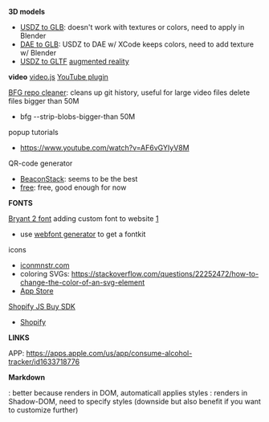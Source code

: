 **3D models**


[<model-viewer>](https://modelviewer.dev/)

 * [USDZ to GLB](https://products.aspose.app/3d/conversion/usdz-to-glb): doesn't work with textures or colors, need to apply in Blender
 * [DAE to GLB](https://products.aspose.app/3d/conversion/dae-to-glb/): USDZ to DAE w/ XCode keeps colors, need to add texture w/ Blender
 * [USDZ to GLTF](https://products.aspose.app/3d/conversion/usdz-to-gltf/)
[augmented reality](https://leoncvlt.github.io/ar-button/)


**video**
[video.js](https://videojs.com/)
[YouTube plugin](https://www.npmjs.com/package/videojs-youtube)


[BFG repo cleaner](https://rtyley.github.io/bfg-repo-cleaner/): cleans up  git history, useful for large video files
delete files bigger than 50M 
 * bfg --strip-blobs-bigger-than 50M


popup tutorials
 * https://www.youtube.com/watch?v=AF6vGYIyV8M

 QR-code generator
 * [BeaconStack](https://dashboard.beaconstac.com/qr-codes): seems to be the best
 * [free](https://www.qrcode-monkey.com/): free, good enough for now

**FONTS**

[Bryant 2 font](https://fonts.adobe.com/fonts/bryant-2)
adding custom font to website [1](https://www.pagecloud.com/blog/how-to-add-custom-fonts-to-any-website)
 * use [webfont generator](https://www.fontsquirrel.com/tools/webfont-generator) to get a fontkit

icons
 * [iconmnstr.com](https://iconmonstr.com) 
 * coloring SVGs: https://stackoverflow.com/questions/22252472/how-to-change-the-color-of-an-svg-element
 * [App Store](https://commons.wikimedia.org/wiki/File:App_Store_(iOS).svg)

[Shopify JS Buy SDK](https://shopify.github.io/js-buy-sdk/)
* [Shopify](https://shopify.dev/custom-storefronts/tools/js-buy)


**LINKS**

APP: https://apps.apple.com/us/app/consume-alcohol-tracker/id1633718776


**Markdown**

[<md-block>](https://www.makeuseof.com/md-block-render-markdown-web-page/): better because renders in DOM, automaticall applies styles
[<zero-md>](https://zerodevx.github.io/zero-md/): renders in Shadow-DOM, need to specify styles (downside but also benefit if you want to customize further)
